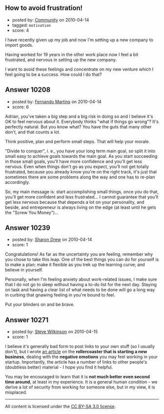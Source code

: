 ## How to avoid frustration!

- posted by: [Community](https://stackexchange.com/users/-1/-1-community) on 2010-04-14
- tagged: `motivation`
- score: 4

I have recently given up my job and now I'm setting up a new company to import goods.

Having worked for 19 years in the other work place now I feel a bit frustrated, and nervous in setting up the new company.

I want to avoid these feelings and concentrate on my new venture which I feel going to be a success. How could I do that?


## Answer 10208

- posted by: [Fernando Martins](https://stackexchange.com/users/-1/1778-fernando-martins) on 2010-04-14
- score: 6

Adrian, you've taken a big step and a big risk in doing so and I believe it's OK to feel nervous about it. Everybody thinks "what if things go wrong"? It's perfectly natural.
But you know what? You have the guts that many other don't, and that counts a lot.

Think positive, plan and perform small steps. That will help your morale.

"Divide to conquer", i. e., you have your long term main goal, so split it into small easy to achieve goals towards the main goal. As you start succeeding in those small goals, you'll have more confidence and you'll get less nervous. 
Even when things don't go as you expect, you'll not get totally frustrated, because you already know you're on the right track, it's just that sometimes there are some problems along the way and one has to re-plan accordingly.

So, my main message is: start accomplishing small things, once you do that, you'll get more confident and less frustrated... I cannot guarantee that you'll get less nervous because that depends a lot on your personality, and beside, and entrepreneur is always living on the edge (at least until he gets the "Screw You Money")...


## Answer 10239

- posted by: [Sharon Drew](https://stackexchange.com/users/-1/2747-sharon-drew) on 2010-04-14
- score: 1

Congratulations! As far as the uncertainty you are feeling, remember why you chose to take this leap. One of the best things you can do for yourself is to make a plan; make it flexible as you trek up the learning curve; and believe in yourself. 

Personally, when I'm feeling anxiety about work-related issues, I make sure that I do not go to sleep without having a to-do list for the next day. Staying on task and having a clear list of what needs to be done will go a long way in curbing that gnawing feeling in you're bound to feel. 

Put your blinders on and be brave. 


## Answer 10271

- posted by: [Steve Wilkinson](https://stackexchange.com/users/-1/2177-steve-wilkinson) on 2010-04-15
- score: 1

<p>I believe it's generally bad form to post links to your own stuff (so I usually don't), but I wrote <a href="http://cornerstonetechnology.com/blog/2010/02/back-on-the-rollercoaster/" rel="nofollow">an article</a> on the <strong>rollercoaster that is starting a new business</strong>, dealing with the <strong>negative emotions</strong> you may feel working in your startup.  Importantly, the article has a number of links to other people's (doubtless better) material - I hope you find it helpful.</p>

<p>You may be encouraged to learn that it is <strong>not much better even second time around</strong>, at least in my experience.  It is a general human condition - we derive a lot of security from working for someone else, but in my view, it is misplaced.  </p>




---

All content is licensed under the [CC BY-SA 3.0 license](https://creativecommons.org/licenses/by-sa/3.0/).
